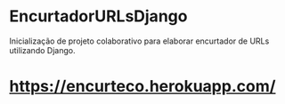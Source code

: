 # EncurtadorURLsDjango
Inicialização de projeto colaborativo para elaborar encurtador de URLs utilizando Django.


# https://encurteco.herokuapp.com/
